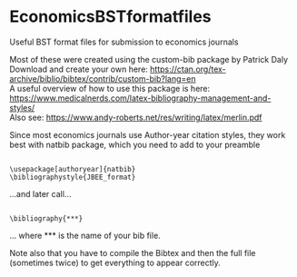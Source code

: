# EconomicsBSTformatfiles
Useful BST format files for submission to economics journals

Most of these were created using the custom-bib package by Patrick Daly
Download and create your own here: https://ctan.org/tex-archive/biblio/bibtex/contrib/custom-bib?lang=en <br>
A useful overview of how to use this package is here: https://www.medicalnerds.com/latex-bibliography-management-and-styles/ <br>
Also see: https://www.andy-roberts.net/res/writing/latex/merlin.pdf

Since most economics journals use Author-year citation styles, they work best with natbib package, which you need to add to your preamble

```

\usepackage[authoryear]{natbib}
\bibliographystyle{JBEE_format}
```
...and later call...

```

\bibliography{***}  
```
... where *** is the name of your bib file.

Note also that you have to compile the Bibtex and then the full file (sometimes twice) to get everything to appear correctly.


